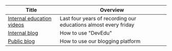 <!-- prettier-ignore-start -->
<!-- start_toc -->
| Title | Overview |
|---|---|
| [Internal education videos](/education/education-videos.md#readme) | Last four years of recording our educations almost every friday |
| [Internal blog](/education/internal-blog.md#readme) | How to use "DevEdu" |
| [Public blog](/education/public-blog.md#readme) | How to use our blogging platform |
<!-- end_toc -->
<!-- prettier-ignore-end -->
